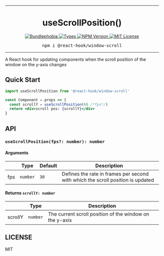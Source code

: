 <hr>
<div align="center">
  <h1 align="center">
    useScrollPosition()
  </h1>
</div>

<p align="center">
  <a href="https://bundlephobia.com/result?p=@react-hook/window-scroll">
    <img alt="Bundlephobia" src="https://img.shields.io/bundlephobia/minzip/@react-hook/window-scroll?style=for-the-badge&labelColor=24292e">
  </a>
  <a aria-label="Types" href="https://www.npmjs.com/package/@react-hook/window-scroll">
    <img alt="Types" src="https://img.shields.io/npm/types/@react-hook/window-scroll?style=for-the-badge&labelColor=24292e">
  </a>
  <a aria-label="NPM version" href="https://www.npmjs.com/package/@react-hook/window-scroll">
    <img alt="NPM Version" src="https://img.shields.io/npm/v/@react-hook/window-scroll?style=for-the-badge&labelColor=24292e">
  </a>
  <a aria-label="License" href="https://jaredlunde.mit-license.org/">
    <img alt="MIT License" src="https://img.shields.io/npm/l/@react-hook/window-scroll?style=for-the-badge&labelColor=24292e">
  </a>
</p>

<pre align="center">npm i @react-hook/window-scroll</pre>
<hr>

A React hook for updating components when the scroll position of the window on the y-axis changes

## Quick Start

```jsx harmony
import useScrollPosition from '@react-hook/window-scroll'

const Component = props => {
  const scrollY = useScrollPosition(60 /*fps*/)
  return <div>scroll pos: {scrollY}</div>
}
```

## API

### `useScrollPosition(fps?: number): number`

#### Arguments

|     | Type     | Default | Description                                                                     |
| --- | -------- | ------- | ------------------------------------------------------------------------------- |
| fps | `number` | `30`    | Defines the rate in frames per second with which the scroll position is updated |

#### Returns `scrollY: number`

|         | Type     | Description                                             |
| ------- | -------- | ------------------------------------------------------- |
| scrollY | `number` | The current scroll position of the window on the y-axis |

## LICENSE

MIT
